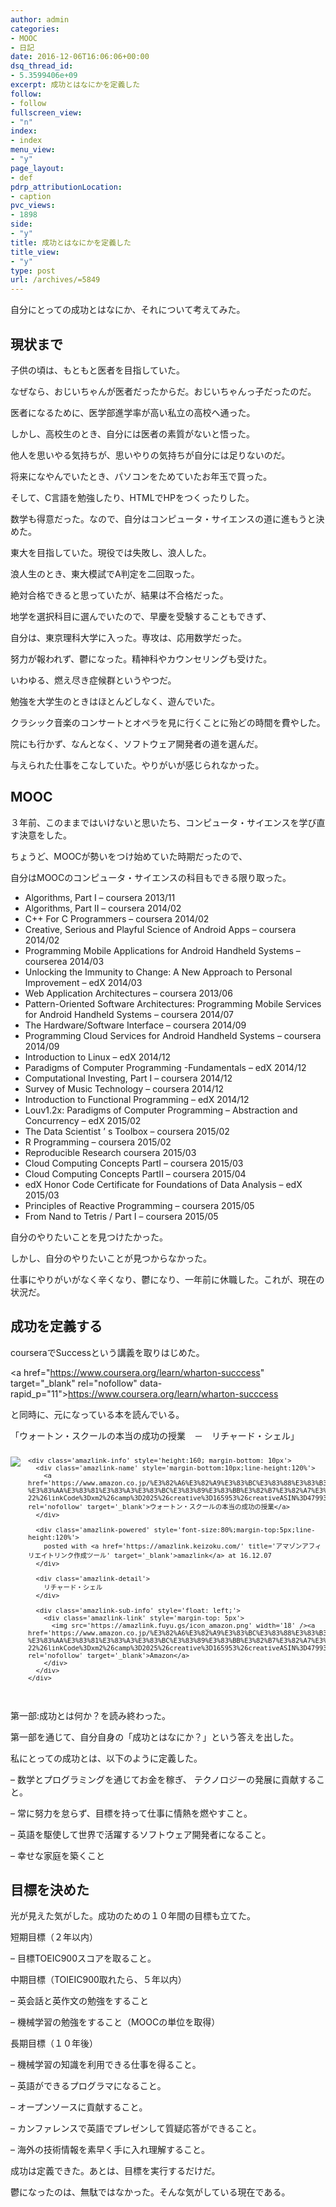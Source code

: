 ```yaml
---
author: admin
categories:
- MOOC
- 日記
date: 2016-12-06T16:06:06+00:00
dsq_thread_id:
- 5.3599406e+09
excerpt: 成功とはなにかを定義した
follow:
- follow
fullscreen_view:
- "n"
index:
- index
menu_view:
- "y"
page_layout:
- def
pdrp_attributionLocation:
- caption
pvc_views:
- 1898
side:
- "y"
title: 成功とはなにかを定義した
title_view:
- "y"
type: post
url: /archives/=5849
---
```


自分にとっての成功とはなにか、それについて考えてみた。

## 現状まで

子供の頃は、もともと医者を目指していた。
  
なぜなら、おじいちゃんが医者だったからだ。おじいちゃんっ子だったのだ。
  
医者になるために、医学部進学率が高い私立の高校へ通った。
  
しかし、高校生のとき、自分には医者の素質がないと悟った。
  
他人を思いやる気持ちが、思いやりの気持ちが自分には足りないのだ。

将来になやんでいたとき、パソコンをためていたお年玉で買った。
  
そして、C言語を勉強したり、HTMLでHPをつくったりした。
  
数学も得意だった。なので、自分はコンピュータ・サイエンスの道に進もうと決めた。

東大を目指していた。現役では失敗し、浪人した。
  
浪人生のとき、東大模試でA判定を二回取った。
  
絶対合格できると思っていたが、結果は不合格だった。
  
地学を選択科目に選んでいたので、早慶を受験することもできず、
  
自分は、東京理科大学に入った。専攻は、応用数学だった。

努力が報われず、鬱になった。精神科やカウンセリングも受けた。
  
いわゆる、燃え尽き症候群というやつだ。
  
勉強を大学生のときはほとんどしなく、遊んでいた。
  
クラシック音楽のコンサートとオペラを見に行くことに殆どの時間を費やした。
  
院にも行かず、なんとなく、ソフトウェア開発者の道を選んだ。
  
与えられた仕事をこなしていた。やりがいが感じられなかった。

## MOOC

３年前、このままではいけないと思いたち、コンピュータ・サイエンスを学び直す決意をした。
  
ちょうど、MOOCが勢いをつけ始めていた時期だったので、
  
自分はMOOCのコンピュータ・サイエンスの科目もできる限り取った。

  * Algorithms, Part I &#8211; coursera 2013/11
  * Algorithms, Part II &#8211; coursera 2014/02
  * C++ For C Programmers &#8211; coursera 2014/02
  * Creative, Serious and Playful Science of Android Apps &#8211; coursera 2014/02
  * Programming Mobile Applications for Android Handheld Systems &#8211; courserea 2014/03
  * Unlocking the Immunity to Change: A New Approach to Personal Improvement &#8211; edX 2014/03
  * Web Application Architectures &#8211; coursera 2013/06
  * Pattern-Oriented Software Architectures: Programming Mobile Services for Android Handheld Systems &#8211; coursera 2014/07
  * The Hardware/Software Interface &#8211; coursera 2014/09
  * Programming Cloud Services for Android Handheld Systems &#8211; coursera 2014/09
  * Introduction to Linux &#8211; edX 2014/12
  * Paradigms of Computer Programming -Fundamentals &#8211; edX 2014/12
  * Computational Investing, Part I &#8211; coursera 2014/12
  * Survey of Music Technology &#8211; coursera 2014/12
  * Introduction to Functional Programming &#8211; edX 2014/12
  * Louv1.2x: Paradigms of Computer Programming &#8211; Abstraction and Concurrency &#8211; edX 2015/02
  * The Data Scientist ’ s Toolbox &#8211; coursera 2015/02
  * R Programming &#8211; coursera 2015/02
  * Reproducible Research coursera 2015/03
  * Cloud Computing Concepts PartI &#8211; coursera 2015/03
  * Cloud Computing Concepts PartII &#8211; coursera 2015/04
  * edX Honor Code Certificate for Foundations of Data Analysis &#8211; edX 2015/03
  * Principles of Reactive Programming &#8211; coursera 2015/05
  * From Nand to Tetris / Part I &#8211; coursera 2015/05

自分のやりたいことを見つけたかった。
  
しかし、自分のやりたいことが見つからなかった。
  
仕事にやりがいがなく辛くなり、鬱になり、一年前に休職した。これが、現在の状況だ。

## 成功を定義する

courseraでSuccessという講義を取りはじめた。
  
<a href="https://www.coursera.org/learn/wharton-succcess" target="\_blank" rel="nofollow" data-rapid\_p="11">https://www.coursera.org/learn/wharton-succcess</a>

と同時に、元になっている本を読んでいる。
  
「ウォートン・スクールの本当の成功の授業　－　リチャード・シェル」

<div class='amazlink-box' style='text-align:left;padding-bottom:20px;font-size:small;/zoom: 1;overflow: hidden;'>
  <div class='amazlink-list' style='clear: both;'>
    <div class='amazlink-image' style='float:left;margin:0px 12px 1px 0px;'>
      <a href='https://www.amazon.co.jp/%E3%82%A6%E3%82%A9%E3%83%BC%E3%83%88%E3%83%B3%E3%83%BB%E3%82%B9%E3%82%AF%E3%83%BC%E3%83%AB%E3%81%AE%E6%9C%AC%E5%BD%93%E3%81%AE%E6%88%90%E5%8A%9F%E3%81%AE%E6%8E%88%E6%A5%AD-%E3%83%AA%E3%83%81%E3%83%A3%E3%83%BC%E3%83%89%E3%83%BB%E3%82%B7%E3%82%A7%E3%83%AB/dp/4799316303%3FSubscriptionId%3DAKIAJDINZW45GEGLXQQQ%26tag%3Dfox10225fox-22%26linkCode%3Dxm2%26camp%3D2025%26creative%3D165953%26creativeASIN%3D4799316303' target='_blank' rel='nofollow'><img src='https://ecx.images-amazon.com/images/I/51sD-tMhsXL._SL160_.jpg' style='border: none;' /></a>
    </div>
    
    <div class='amazlink-info' style='height:160; margin-bottom: 10px'>
      <div class='amazlink-name' style='margin-bottom:10px;line-height:120%'>
        <a href='https://www.amazon.co.jp/%E3%82%A6%E3%82%A9%E3%83%BC%E3%83%88%E3%83%B3%E3%83%BB%E3%82%B9%E3%82%AF%E3%83%BC%E3%83%AB%E3%81%AE%E6%9C%AC%E5%BD%93%E3%81%AE%E6%88%90%E5%8A%9F%E3%81%AE%E6%8E%88%E6%A5%AD-%E3%83%AA%E3%83%81%E3%83%A3%E3%83%BC%E3%83%89%E3%83%BB%E3%82%B7%E3%82%A7%E3%83%AB/dp/4799316303%3FSubscriptionId%3DAKIAJDINZW45GEGLXQQQ%26tag%3Dfox10225fox-22%26linkCode%3Dxm2%26camp%3D2025%26creative%3D165953%26creativeASIN%3D4799316303' rel='nofollow' target='_blank'>ウォートン・スクールの本当の成功の授業</a>
      </div>
      
      <div class='amazlink-powered' style='font-size:80%;margin-top:5px;line-height:120%'>
        posted with <a href='https://amazlink.keizoku.com/' title='アマゾンアフィリエイトリンク作成ツール' target='_blank'>amazlink</a> at 16.12.07
      </div>
      
      <div class='amazlink-detail'>
        リチャード・シェル
      </div>
      
      <div class='amazlink-sub-info' style='float: left;'>
        <div class='amazlink-link' style='margin-top: 5px'>
          <img src='https://amazlink.fuyu.gs/icon_amazon.png' width='18' /><a href='https://www.amazon.co.jp/%E3%82%A6%E3%82%A9%E3%83%BC%E3%83%88%E3%83%B3%E3%83%BB%E3%82%B9%E3%82%AF%E3%83%BC%E3%83%AB%E3%81%AE%E6%9C%AC%E5%BD%93%E3%81%AE%E6%88%90%E5%8A%9F%E3%81%AE%E6%8E%88%E6%A5%AD-%E3%83%AA%E3%83%81%E3%83%A3%E3%83%BC%E3%83%89%E3%83%BB%E3%82%B7%E3%82%A7%E3%83%AB/dp/4799316303%3FSubscriptionId%3DAKIAJDINZW45GEGLXQQQ%26tag%3Dfox10225fox-22%26linkCode%3Dxm2%26camp%3D2025%26creative%3D165953%26creativeASIN%3D4799316303' rel='nofollow' target='_blank'>Amazon</a>
        </div>
      </div>
    </div>
  </div>
</div>

第一部:成功とは何か？を読み終わった。

第一部を通じて、自分自身の「成功とはなにか？」という答えを出した。
  
私にとっての成功とは、以下のように定義した。

&#8211; 数学とプログラミングを通じてお金を稼ぎ、 テクノロジーの発展に貢献すること。
  
&#8211; 常に努力を怠らず、目標を持って仕事に情熱を燃やすこと。
  
&#8211; 英語を駆使して世界で活躍するソフトウェア開発者になること。
  
&#8211; 幸せな家庭を築くこと

## 目標を決めた

光が見えた気がした。成功のための１０年間の目標も立てた。

短期目標（２年以内）
  
&#8211; 目標TOEIC900スコアを取ること。

中期目標（TOIEIC900取れたら、５年以内）
  
&#8211; 英会話と英作文の勉強をすること
  
&#8211; 機械学習の勉強をすること（MOOCの単位を取得）

長期目標（１０年後）
  
&#8211; 機械学習の知識を利用できる仕事を得ること。
  
&#8211; 英語ができるプログラマになること。
  
&#8211; オープンソースに貢献すること。
  
&#8211; カンファレンスで英語でプレゼンして質疑応答ができること。
  
&#8211; 海外の技術情報を素早く手に入れ理解すること。

成功は定義できた。あとは、目標を実行するだけだ。
  
鬱になったのは、無駄ではなかった。そんな気がしている現在である。